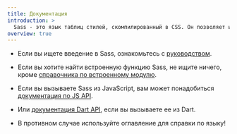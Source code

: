 ```yaml
---
title: Документация
introduction: >
  Sass - это язык таблиц стилей, скомпилированный в CSS. Он позволяет использовать [переменные](/documentation/variables), [вложенные правила](/documentation/style-rules#nesting), [миксины](/documentation/at-rules/mixin), [функции](/documentation/modules) и многое другое, все с полностью совместимым с CSS синтаксисом. Sass помогает сохранять большие таблицы стилей хорошо организованными и упрощает совместное использование дизайна внутри и между проектами.
overview: true
---
```


* Если вы ищете введение в Sass, ознакомьтесь с [руководством](/guide).

* Если вы хотите найти встроенную функцию Sass, не ищите ничего, кроме [справочника по встроенному модулю](/documentation/modules).

* Если вы вызываете Sass из JavaScript, вам может понадобиться [документация по JS API][js].

* Или [документация Dart API][dart], если вы вызываете ее из Dart.

* В противном случае используйте оглавление для справки по языку!

[js]: https://github.com/sass/node-sass#usage
[dart]: https://pub.dartlang.org/documentation/sass/latest/sass/sass-library.html
